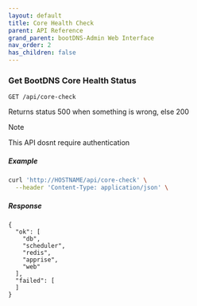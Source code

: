 ```yaml
---
layout: default
title: Core Health Check
parent: API Reference
grand_parent: bootDNS-Admin Web Interface
nav_order: 2
has_children: false
---
```


### Get BootDNS Core Health Status
```http
GET /api/core-check
```

Returns status 500 when something is wrong, else 200

> [!NOTE]
> This API dosnt require authentication

##### Example
```bash
curl 'http://HOSTNAME/api/core-check' \
  --header 'Content-Type: application/json' \
```

##### Response
```
{
  "ok": [
    "db",
    "scheduler",
    "redis",
    "apprise",
    "web"
  ],
  "failed": [
  ]
}
```

